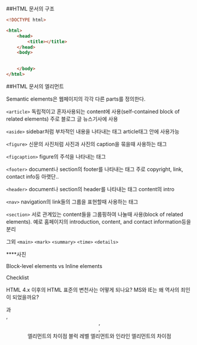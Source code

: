 ##HTML 문서의 구조

```html
<!DOCTYPE html>

<html>
	<head>
		<title></title>
	</head>
	<body>
		

	</body>
</html>
```



##HTML 문서의 엘리먼트


Semantic elements은 웹페이지의 각각 다른 parts를 정의한다.

`<article>`
독립적이고 혼자사용되는 content에 사용(self-contained block of related elements)
주로 블로그 글 뉴스기사에 사용

`<aside>`
sidebar처럼 부차적인 내용을 나타내는 태그
article태그 안에 사용가능

`<figure>`
신문의 사진처럼 사진과 사진의 caption을 묶을때 사용하는 태그

`<figcaption>`
figure의 주석을 나타내는 태그

`<footer>`
document나 section의 footer를 나타내는 태그
주로 copyright, link, contact info등 아랫단..

`<header>`
document나 section의 header를 나타내는 태그
content의 intro

`<nav>`
navigation의 link들의 그룹을 표현할때 사용하는 태그

`<section>`
서로 관계있는 content들을 그룹핑하여 나눌때 사용(block of related elements).
예로 홈페이지의 introduction, content, and contact information등을 분리


그외
`<main>`
`<mark>`
`<summary>`
`<time>`
`<details>`

****사진


Block-level elements vs Inline elements




Checklist

HTML 4.x 이후의 HTML 표준의 변천사는 어떻게 되나요?
MS와 IE는 왜 역사의 죄인이 되었을까요?
<section>과 <div>, <header>, <footer>, <article> 엘리먼트의 차이점
블럭 레벨 엘리먼트와 인라인 엘리먼트의 차이점